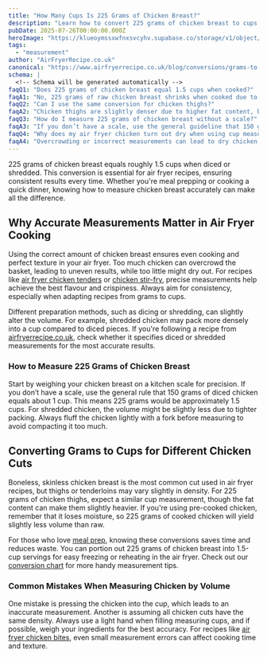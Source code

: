 ```yaml
---
title: "How Many Cups Is 225 Grams of Chicken Breast?"
description: "Learn how to convert 225 grams of chicken breast to cups for perfect air fryer recipes every time. Get accurate measurements now!"
pubDate: 2025-07-26T00:00:00.000Z
heroImage: "https://klueoymssxwfnxsvcyhv.supabase.co/storage/v1/object/public/Shmucket/how-many-cups-is-225-grams-of-chicken-breast.png"
tags:
  - "measurement"
author: "AirFryerRecipe.co.uk"
canonical: "https://www.airfryerrecipe.co.uk/blog/conversions/grams-to-cups/how-many-cups-is-225-grams-of-chicken-breast"
schema: |
  <!-- Schema will be generated automatically -->
faqQ1: "Does 225 grams of chicken breast equal 1.5 cups when cooked?"
faqA1: "No, 225 grams of raw chicken breast shrinks when cooked due to moisture loss. After cooking, it will yield roughly 1 to 1.25 cups, depending on the method. Always measure raw chicken for the most accurate results in recipes."
faqQ2: "Can I use the same conversion for chicken thighs?"
faqA2: "Chicken thighs are slightly denser due to higher fat content, but 225 grams will still be close to 1.5 cups when diced. For shredded thighs, expect a bit less volume. Adjust cooking times in the air fryer as thighs may take longer to crisp."
faqQ3: "How do I measure 225 grams of chicken breast without a scale?"
faqA3: "If you don’t have a scale, use the general guideline that 150 grams equals about 1 cup diced. For 225 grams, measure 1.5 cups lightly packed. For shredded chicken, fluff it first to avoid overpacking the cup."
faqQ4: "Why does my air fryer chicken turn out dry when using cup measurements?"
faqA4: "Overcrowding or incorrect measurements can lead to dry chicken. Ensure you’re using the right cup conversion (1.5 cups for 225g) and avoid overfilling the air fryer basket. For juicy results, check out tips on <a href=https://www.airfryerrecipe.co.uk/>airfryerrecipe.co.uk</a>."
---
```

<p>225 grams of chicken breast equals roughly 1.5 cups when diced or shredded. This conversion is essential for air fryer recipes, ensuring consistent results every time. Whether you're meal prepping or cooking a quick dinner, knowing how to measure chicken breast accurately can make all the difference.</p>

<h2>Why Accurate Measurements Matter in Air Fryer Cooking</h2>  
<p>Using the correct amount of chicken breast ensures even cooking and perfect texture in your air fryer. Too much chicken can overcrowd the basket, leading to uneven results, while too little might dry out. For recipes like <a href=https://www.airfryerrecipe.co.uk/recipes>air fryer chicken tenders</a> or <a href=https://www.airfryerrecipe.co.uk/recipe-category/chicken>chicken stir-fry</a>, precise measurements help achieve the best flavour and crispiness. Always aim for consistency, especially when adapting recipes from grams to cups.</p>  

<p>Different preparation methods, such as dicing or shredding, can slightly alter the volume. For example, shredded chicken may pack more densely into a cup compared to diced pieces. If you're following a recipe from <a href=https://www.airfryerrecipe.co.uk/>airfryerrecipe.co.uk</a>, check whether it specifies diced or shredded measurements for the most accurate results.</p>  

<h3>How to Measure 225 Grams of Chicken Breast</h3>  
<p>Start by weighing your chicken breast on a kitchen scale for precision. If you don’t have a scale, use the general rule that 150 grams of diced chicken equals about 1 cup. This means 225 grams would be approximately 1.5 cups. For shredded chicken, the volume might be slightly less due to tighter packing. Always fluff the chicken lightly with a fork before measuring to avoid compacting it too much.</p>  

<h2>Converting Grams to Cups for Different Chicken Cuts</h2>  
<p>Boneless, skinless chicken breast is the most common cut used in air fryer recipes, but thighs or tenderloins may vary slightly in density. For 225 grams of chicken thighs, expect a similar cup measurement, though the fat content can make them slightly heavier. If you're using pre-cooked chicken, remember that it loses moisture, so 225 grams of cooked chicken will yield slightly less volume than raw.</p>  

<p>For those who love <a href=https://www.airfryerrecipe.co.uk/recipe-category/meal-prep>meal prep</a>, knowing these conversions saves time and reduces waste. You can portion out 225 grams of chicken breast into 1.5-cup servings for easy freezing or reheating in the air fryer. Check out our <a href=https://www.airfryerrecipe.co.uk/air-fryer-conversion-chart>conversion chart</a> for more handy measurement tips.</p>  

<h3>Common Mistakes When Measuring Chicken by Volume</h3>  
<p>One mistake is pressing the chicken into the cup, which leads to an inaccurate measurement. Another is assuming all chicken cuts have the same density. Always use a light hand when filling measuring cups, and if possible, weigh your ingredients for the best accuracy. For recipes like <a href=https://www.airfryerrecipe.co.uk/recipe-category/chicken>air fryer chicken bites</a>, even small measurement errors can affect cooking time and texture.</p>
